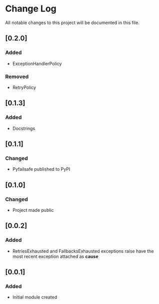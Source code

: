 # Change Log
All notable changes to this project will be documented in this file.

## [0.2.0]
### Added
- ExceptionHandlerPolicy
### Removed
- RetryPolicy

## [0.1.3]
### Added
- Docstrings

## [0.1.1]
### Changed
- Pyfailsafe published to PyPI

## [0.1.0]
### Changed
- Project made public

## [0.0.2]
### Added
- RetriesExhausted and FallbacksExhausted exceptions raise have the most recent exception attached as __cause__

## [0.0.1]
### Added
- Initial module created
